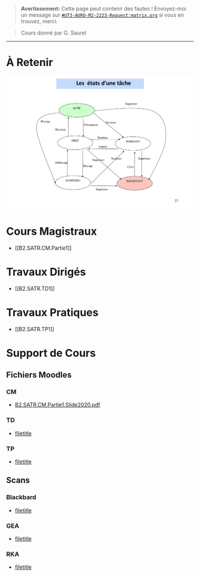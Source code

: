 
> **Avertissement:**
Cette page peut contenir des fautes ! Envoyez-moi un message sur [`#UT3-AURO-M2-2223-Request:matrix.org`](https://matrix.to/#/#UT3-AURO-M2-2223-Request:matrix.org) si vous en trouvez, merci.

> Cours donné par G. Saurel

---


# À Retenir

![](/assets/images/B2.SATR.CM.Partie1.Slide2021-27.png)


# Cours Magistraux

- [[B2.SATR.CM.Partie1]]


# Travaux Dirigés

- [[B2.SATR.TD1]]

# Travaux Pratiques

- [[B2.SATR.TP1]]

# Support de Cours

## Fichiers Moodles

### CM

- [B2.SATR.CM.Partie1.Slide2020.pdf](https://raw.githubusercontent.com/TunnARK/UT3-AURO-2223-S10-Dendron/main/vault/assets/B2.SATR.CM.Partie1.Slide2020.pdf)



### TD

- [filetitle](https://raw.githubusercontent.com/TunnARK/UT3-AURO-2223-S10-Dendron/main/vault/assets/filetitle)


### TP

- [filetitle](https://raw.githubusercontent.com/TunnARK/UT3-AURO-2223-S10-Dendron/main/vault/assets/filetitle)


## Scans

### Blackbard

- [filetitle](https://raw.githubusercontent.com/TunnARK/UT3-AURO-2223-S10-Dendron/main/vault/assets/filetitle)

### GEA

- [filetitle](https://raw.githubusercontent.com/TunnARK/UT3-AURO-2223-S10-Dendron/main/vault/assets/filetitle)


### RKA

- [filetitle](https://raw.githubusercontent.com/TunnARK/UT3-AURO-2223-S10-Dendron/main/vault/assets/filetitle)


